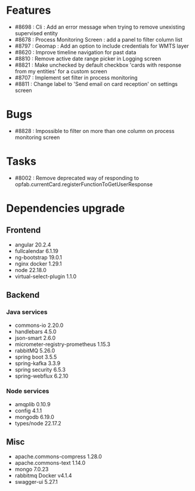 
# Features

- #8698 : Cli : Add an error message when trying to remove unexisting supervised entity
- #8678 : Process Monitoring Screen : add a panel to filter column list
- #8797 : Geomap : Add an option to include credentials for WMTS layer
- #8620 : Improve timeline navigation for past data
- #8810 : Remove active date range picker in Logging screen
- #8821 : Make unchecked by default checkbox 'cards with response from my entities' for a custom screen
- #8707 : Implement set filter in process monitoring
- #8811 : Change label to 'Send email on card reception' on settings screen


# Bugs

- #8828 : Impossible to filter on more than one column on process monitoring screen


# Tasks

- #8002 : Remove deprecated way of responding to opfab.currentCard.registerFunctionToGetUserResponse

  
# Dependencies upgrade

## Frontend
- angular 20.2.4
- fullcalendar 6.1.19
- ng-bootstrap 19.0.1
- nginx docker 1.29.1
- node 22.18.0
- virtual-select-plugin 1.1.0

## Backend 


### Java services 

- commons-io 2.20.0
- handlebars 4.5.0
- json-smart 2.6.0
- micrometer-registry-prometheus 1.15.3
- rabbitMQ 5.26.0
- spring boot 3.5.5 
- spring-kafka 3.3.9
- spring security 6.5.3 
- spring-webflux 6.2.10


  
### Node services

- amqplib 0.10.9 
- config 4.1.1
- mongodb 6.19.0 
- types/node 22.17.2

## Misc

- apache.commons-compress 1.28.0
- apache.commons-text 1.14.0
- mongo 7.0.23
- rabbitmq Docker v4.1.4 
- swagger-ui 5.27.1




